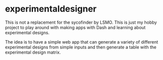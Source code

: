 # experimentaldesigner 

This is not a replacement for the sycofinder by LSMO. This is just my hobby project to play around with making apps with Dash and learning about experimental designs.

The idea is to have a simple web app that can generate a variety of different experimental designs from simple inputs and then generate a table with the experimental design matrix. 

